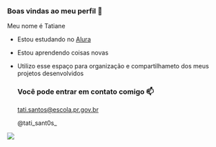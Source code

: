 ### Boas vindas ao meu perfil 🦋

Meu nome é Tatiane

- Estou estudando no [Alura](https://www.alura.com.br)
- Estou aprendendo coisas novas
- Utilizo esse espaço para organização e compartilhameto dos meus projetos desenvolvidos

  ### Você pode entrar em contato comigo 📫

  tati.santos@escola.pr.gov.br

  @tati_sant0s_

![](https://media.tenor.com/B0IAZDUWDIoAAAAC/woah-clancy.gif)
